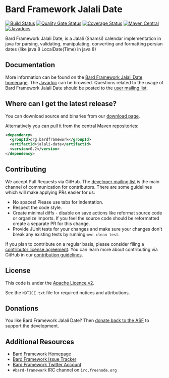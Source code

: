 Bard Framework Jalali Date
===================
[![Build Status](https://travis-ci.org/bard-framework/jalali-date.svg)](https://travis-ci.org/bard-framework/jalali-date)
[![Quality Gate Status](https://sonarcloud.io/api/project_badges/measure?project=bard-framework_jalali-date&metric=alert_status)](https://sonarcloud.io/dashboard?id=bard-framework_jalali-date)
[![Coverage Status](https://coveralls.io/repos/bard-framework/jalali-date/badge.svg)](https://coveralls.io/r/bard-framework/jalali-date)
[![Maven Central](https://maven-badges.herokuapp.com/maven-central/org.bardframework.commons/jalali-date/badge.svg)](https://maven-badges.herokuapp.com/maven-central/org.bardframework.commons/jalali-date/)
[![Javadocs](https://javadoc.io/badge/org.bardframework.commons/jalali-date/0.2.svg)](https://javadoc.io/doc/org.bardframework.commons/jalali-date/0.2)

Bard Framework Jalali Date, is a Jalali (Shamsi) calendar implementation in java for parsing, validating, manipulating, 
  converting and formatting persian dates (like java 8 LocalDate(Time) in java 8)


Documentation
-------------

More information can be found on the [Bard Framework Jalali Date homepage](https://bardframework.org/proper/jalali-date).
The [Javadoc](https://bardframework.org/proper/jalali-date/apidocs) can be browsed.
Questions related to the usage of Bard Framework Jalali Date should be posted to the [user mailing list][ml].

Where can I get the latest release?
-----------------------------------
You can download source and binaries from our [download page](https://bardframework.org/proper/jalali-date/download_lang.cgi).

Alternatively you can pull it from the central Maven repositories:

```xml
<dependency>
  <groupId>org.bardframework</groupId>
  <artifactId>jalali-date</artifactId>
  <version>0.2</version>
</dependency>
```

Contributing
------------

We accept Pull Requests via GitHub. The [developer mailing list][ml] is the main channel of communication for contributors.
There are some guidelines which will make applying PRs easier for us:
+ No spaces! Please use tabs for indentation.
+ Respect the code style.
+ Create minimal diffs - disable on save actions like reformat source code or organize imports. If you feel the source code should be reformatted create a separate PR for this change.
+ Provide JUnit tests for your changes and make sure your changes don't break any existing tests by running ```mvn clean test```.

If you plan to contribute on a regular basis, please consider filing a [contributor license agreement](https://www.apache.org/licenses/#clas).
You can learn more about contributing via GitHub in our [contribution guidelines](CONTRIBUTING.md).

License
-------
This code is under the [Apache Licence v2](https://www.apache.org/licenses/LICENSE-2.0).

See the `NOTICE.txt` file for required notices and attributions.

Donations
---------
You like Bard Framework Jalali Date? Then [donate back to the ASF](https://www.apache.org/foundation/contributing.html) to support the development.

Additional Resources
--------------------

+ [Bard Framework Homepage](https://bardframework.org/)
+ [Bard Framework Issue Tracker](https://issues.bardframework.org/browse/JALALIDATE)
+ [Bard Framework Twitter Account](https://twitter.com/BardFramework)
+ `#bard-framework` IRC channel on `irc.freenode.org`

[ml]:https://bardframework.org/mail-lists.html
